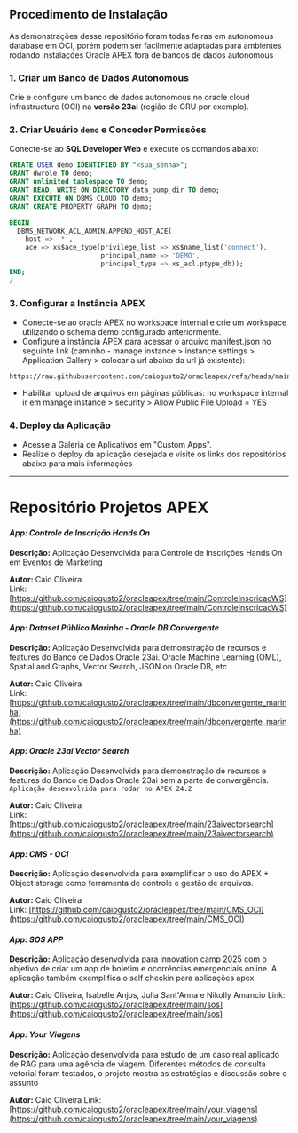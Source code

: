 
## **Procedimento de Instalação**

As demonstrações desse repositório foram todas feiras em autonomous database em OCI, porém podem ser facilmente adaptadas para ambientes rodando instalações Oracle APEX fora de bancos de dados autonomous

### 1. Criar um Banco de Dados Autonomous
Crie e configure um banco de dados autonomous no oracle cloud infrastructure (OCI) na **versão 23ai** (região de GRU por exemplo).

### 2. Criar Usuário `demo` e Conceder Permissões
Conecte-se ao **SQL Developer Web** e execute os comandos abaixo:

```sql
CREATE USER demo IDENTIFIED BY "<sua_senha>";
GRANT dwrole TO demo;
GRANT unlimited tablespace TO demo;
GRANT READ, WRITE ON DIRECTORY data_pump_dir TO demo;
GRANT EXECUTE ON DBMS_CLOUD TO demo;
GRANT CREATE PROPERTY GRAPH TO demo;

BEGIN
  DBMS_NETWORK_ACL_ADMIN.APPEND_HOST_ACE(
    host => '*',
    ace => xs$ace_type(privilege_list => xs$name_list('connect'),
                       principal_name => 'DEMO',
                       principal_type => xs_acl.ptype_db));
END;
/ 

```

### 3. Configurar a Instância APEX
* Conecte-se ao oracle APEX no workspace internal e crie um workspace utilizando o schema demo configurado anteriormente.
* Configure a instância APEX para acessar o arquivo manifest.json no seguinte link (caminho - manage instance > instance settings > Application Gallery > colocar a url abaixo da url já existente):
```
https://raw.githubusercontent.com/caiogusto2/oracleapex/refs/heads/main/manifest.json
```
* Habilitar upload de arquivos em páginas públicas: no workspace internal ir em manage instance > security > Allow Public File Upload = YES

### 4. Deploy da Aplicação
* Acesse a Galeria de Aplicativos em "Custom Apps".
* Realize o deploy da aplicação desejada e visite os links dos repositórios abaixo para mais informações

---

# Repositório Projetos APEX

#### _App: Controle de Inscrição Hands On_
**Descrição:** Aplicação Desenvolvida para Controle de Inscrições Hands On em Eventos de Marketing  

**Autor:** Caio Oliveira  
Link: [https://github.com/caiogusto2/oracleapex/tree/main/ControleInscricaoWS](https://github.com/caiogusto2/oracleapex/tree/main/ControleInscricaoWS)

#### _App: Dataset Público Marinha - Oracle DB Convergente_
**Descrição:** Aplicação Desenvolvida para demonstração de recursos e features do Banco de Dados Oracle 23ai. Oracle Machine Learning (OML), Spatial and Graphs, Vector Search, JSON on Oracle DB, etc

**Autor:** Caio Oliveira  
Link: [https://github.com/caiogusto2/oracleapex/tree/main/dbconvergente_marinha](https://github.com/caiogusto2/oracleapex/tree/main/dbconvergente_marinha)

#### _App: Oracle 23ai Vector Search_
**Descrição:** Aplicação Desenvolvida para demonstração de recursos e features do Banco de Dados Oracle 23ai sem a parte de convergência. `Aplicação desenvolvida para rodar no APEX 24.2` 

**Autor:** Caio Oliveira  
Link: [https://github.com/caiogusto2/oracleapex/tree/main/23aivectorsearch](https://github.com/caiogusto2/oracleapex/tree/main/23aivectorsearch)

#### _App: CMS - OCI_
**Descrição:** Aplicação desenvolvida para exemplificar o uso do APEX + Object storage como ferramenta de controle e gestão de arquivos. 

**Autor:** Caio Oliveira  
Link: [https://github.com/caiogusto2/oracleapex/tree/main/CMS_OCI](https://github.com/caiogusto2/oracleapex/tree/main/CMS_OCI)

#### _App: SOS APP_
**Descrição:** Aplicação desenvolvida para innovation camp 2025 com o objetivo de criar um app de boletim e ocorrências emergenciais online. A aplicação também exemplifica o self checkin para aplicações apex 

**Autor:** Caio Oliveira, Isabelle Anjos, Julia Sant'Anna e Nikolly Amancio
Link: [https://github.com/caiogusto2/oracleapex/tree/main/sos](https://github.com/caiogusto2/oracleapex/tree/main/sos)

#### _App: Your Viagens_
**Descrição:** Aplicação desenvolvida para estudo de um caso real aplicado de RAG para uma agência de viagem. Diferentes métodos de consulta vetorial foram testados, o projeto mostra as estratégias e discussão sobre o assunto 

**Autor:** Caio Oliveira
Link: [https://github.com/caiogusto2/oracleapex/tree/main/your_viagens](https://github.com/caiogusto2/oracleapex/tree/main/your_viagens)